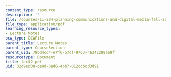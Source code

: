 ```yaml
---
content_type: resource
description: ''
file: /courses/11-204-planning-communications-and-digital-media-fall-2004/32d9ed38de0d3ad64bb7012ccbcd3d91_lect2.pdf
file_type: application/pdf
learning_resource_types:
- Lecture Notes
ocw_type: OCWFile
parent_title: Lecture Notes
parent_type: CourseSection
parent_uid: 78bd4cd4-e7f6-57cf-9763-46342289ab9f
resourcetype: Document
title: lect2.pdf
uid: 32d9ed38-de0d-3ad6-4bb7-012ccbcd3d91
---
```

